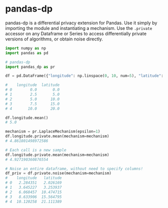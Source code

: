# pandas-dp

pandas-dp is a differential privacy extension for Pandas. Use it simply by importing the module and instantiating a mechanism. Use the `.private` accessor on any Dataframe or Series to access differentially private versions of algorithms, or obtain noise directly.

```python
import numpy as np
import pandas as pd

# pandas-dp
import pandas_dp as pr

df = pd.DataFrame({"longitude": np.linspace(0, 10, num=5), "latitude": np.linspace(0, 20, num=5)})

#    longitude  latitude
# 0        0.0       0.0
# 1        2.5       5.0
# 2        5.0      10.0
# 3        7.5      15.0
# 4       10.0      20.0

df.longitude.mean()
# 5.0

mechanism = pr.LaplaceMechanism(epsilon=1)
df.longitude.private.mean(mechanism=mechanism)
# 4.861801498972586

# Each call is a new sample
df.longitude.private.mean(mechanism=mechanism)
# 4.927190360876554

# Noise an entire dataframe, without need to specify columns!
df_priv = df.private.noise(mechanism=mechanism)
#    longitude   latitude
# 0   2.284351   2.026169
# 1   3.645227   3.253937
# 2   6.068457  10.474715
# 3   8.633906  15.564795
# 4  10.120258  21.111389
```
